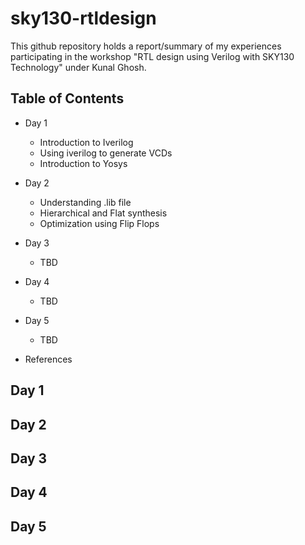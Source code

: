 # sky130-rtldesign
This github repository holds a report/summary of my experiences participating in the workshop "RTL design using Verilog with SKY130 Technology" under Kunal Ghosh.

## Table of Contents
* Day 1
  - Introduction to Iverilog
  - Using iverilog to generate VCDs
  - Introduction to Yosys

* Day 2
  - Understanding .lib file
  - Hierarchical and Flat synthesis
  - Optimization using Flip Flops

* Day 3
  - TBD

* Day 4
  - TBD

* Day 5
  - TBD

* References

## Day 1

## Day 2

## Day 3

## Day 4

## Day 5

